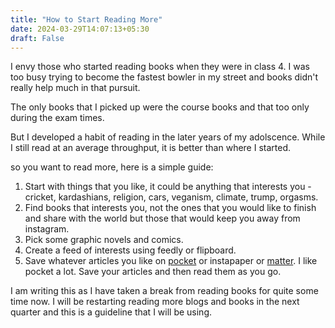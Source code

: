 ```yaml
---
title: "How to Start Reading More"
date: 2024-03-29T14:07:13+05:30
draft: False
---
```


I envy those who started reading books when they were in class 4. I was too busy trying to become the fastest bowler in my street and books didn't really help much in that pursuit. 

The only books that I picked up were the course books and that too only during the exam times.

But I developed a habit of reading in the later years of my adolscence. While I still read at an average throughput, it is better than where I started.

so you want to read more, here is a simple guide:
1. Start with things that you like, it could be anything that interests you - cricket, kardashians, religion, cars, veganism, climate, trump, orgasms.
2. Find books that interests you, not the ones that you would like to finish and share with the world but those that would keep you away from instagram.
3. Pick some graphic novels and comics.
3. Create a feed of interests using feedly or flipboard.
4. Save whatever articles you like on [pocket](https://getpocket.com/collections) or instapaper or [matter](https://hq.getmatter.com/). I like pocket a lot. Save your articles and then read them as you go.

I am writing this as I have taken a break from reading books for quite some time now. I will be restarting reading more blogs and books in the next quarter and this is a guideline that I will be using.
